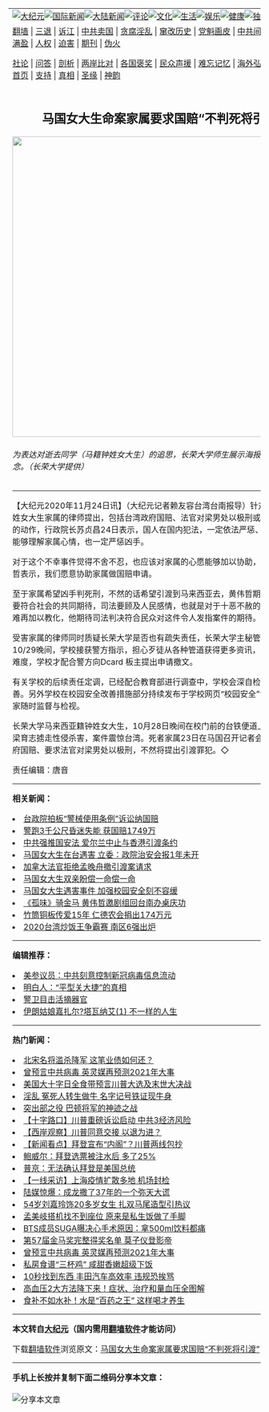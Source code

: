 <a name="1" id="1" target="_blank"></a><span id="1"></span>
<table align=center border="0"><tr><td colspan="2" VALIGN=TOP><a href="https://github.com/tzipxx301/djy/blob/master/gb/nsc413.md#1"><img src="https://raw.githubusercontent.com/tzipxx301/www/master/t/djy/1.jpg" title="大纪元"></a><a href="https://github.com/tzipxx301/djy/blob/master/gb/n24hr.md#1"><img src="https://raw.githubusercontent.com/tzipxx301/www/master/t/djy/3.jpg" title="国际新闻"></a><a href="https://github.com/tzipxx301/djy/blob/master/gb/nsc413.md#1"><img src="https://raw.githubusercontent.com/tzipxx301/www/master/t/djy/4.jpg" title="大陆新闻"></a><a href="https://github.com/tzipxx301/djy/blob/master/gb/news392.md#1"><img src="https://raw.githubusercontent.com/tzipxx301/www/master/t/djy/5.jpg" title="评论"></a><a href="https://github.com/tzipxx301/djy/blob/master/gb/news2007.md#1"><img src="https://raw.githubusercontent.com/tzipxx301/www/master/t/djy/6.jpg" title="文化"></a><a href="https://github.com/tzipxx301/djy/blob/master/gb/news2008.md#1"><img src="https://raw.githubusercontent.com/tzipxx301/www/master/t/djy/7.jpg" title="生活"></a><a href="https://github.com/tzipxx301/djy/blob/master/gb/ncyule.md#1"><img src="https://raw.githubusercontent.com/tzipxx301/www/master/t/djy/8.jpg" title="娱乐"></a><a href="https://github.com/tzipxx301/djy/blob/master/gb/nsc1002.md#1"><img src="https://raw.githubusercontent.com/tzipxx301/www/master/t/djy/9.jpg" title="健康"><a href="https://github.com/tzipxx301/djy/blob/master/gb/nf6092.md#1"><img src="https://raw.githubusercontent.com/tzipxx301/www/master/t/djy/10a.jpg" title="独家"></a><a href="https://github.com/tzipxx301/djy/blob/master/gb/nf4514.md#1"><img src="https://raw.githubusercontent.com/tzipxx301/www/master/t/djy/12a.jpg" title="头条"></a></td></tr>
<tr><td colspan="2" VALIGN=TOP><a target="_blank" href="https://github.com/tzipxx301/www/blob/master/README.md?zsrh#1">翻墙</a> | <a target="_blank" href="https://github.com/tzipxx301/djy/blob/master/gb/nf5657.md#1">三退</a> | <a target="_blank" href="https://github.com/tzipxx301/djy/blob/master/gb/nf6124.md#1">诉江</a> | <a target="_blank" href="https://github.com/tzipxx301/djy/blob/master/gb/nf1176117.md#1">中共卖国</a> | <a target="_blank" href="https://github.com/tzipxx301/djy/blob/master/gb/nf5773.md#1">贪腐淫乱</a> | <a target="_blank" href="https://github.com/tzipxx301/djy/blob/master/gb/nf1176115.md#1">窜改历史</a> | <a target="_blank" href="https://github.com/tzipxx301/djy/blob/master/gb/nf1176107.md#1">党魁画皮</a> | <a target="_blank" href="https://github.com/tzipxx301/djy/blob/master/gb/nf1320400.md#1">中共间谍</a> | <a target="_blank" href="https://github.com/tzipxx301/djy/blob/master/gb/nf1176114.md#1">破坏传统</a> | <a target="_blank" href="https://github.com/tzipxx301/ntdtv/blob/master/gb/prog447_1.md#1">恶贯满盈</a> | <a target="_blank" href="https://github.com/tzipxx301/djy/blob/master/gb/ncid278.md#1">人权</a> | <a target="_blank" href="https://github.com/tzipxx301/djy/blob/master/gb/nf1176111.md#1">迫害</a> | <a target="_blank" href="https://gitlab.com/szzdlab/mh-qikan/blob/master/README.md#1">期刊</a> | <a target="_blank" href="https://github.com/tzipxx301/djy/blob/master/gb/nf5562.md#1">伪火</a></p><p><a target="_blank" href="https://github.com/tzipxx301/djy/blob/master/gb/9p.md#1">社论</a> | <a target="_blank" href="https://github.com/tzipxx301/djy/blob/master/gb/nf4378.md#1">问答</a> | <a target="_blank" href="https://github.com/tzipxx301/djy/blob/master/gb/nf5792.md#1">剖析</a> | <a target="_blank" href="https://github.com/tzipxx301/djy/blob/master/gb/nf5735.md#1">两岸比对</a> | <a target="_blank" href="https://github.com/tzipxx301/djy/blob/master/gb/nf6119.md#1">各国褒奖</a> | <a target="_blank" href="https://github.com/tzipxx301/djy/blob/master/gb/nf6120.md#1">民众声援</a> | <a target="_blank" href="https://github.com/tzipxx301/djy/blob/master/gb/nf1188594.md#1">难忘记忆</a> | <a target="_blank" href="https://github.com/tzipxx301/djy/blob/master/gb/nf3180.md#1">海外弘传</a> | <a target="_blank" href="https://github.com/tzipxx301/djy/blob/master/gb/nf5410.md#1">万人上访</a> | <a target="_blank" href="https://github.com/tzipxx301/www/blob/master/README.md?zsrh#1">平台首页</a> | <a target="_blank" href="https://github.com/tzipxx301/djy/blob/master/gb/nf4386.md#1">支持</a> | <a target="_blank" href="https://github.com/tzipxx301/djy/blob/master/gb/nf4389.md#1">真相</a> | <a target="_blank" href="https://github.com/tzipxx301/djy/blob/master/gb/nf5790.md#1">圣缘</a> | <a target="_blank" href="https://github.com/tzipxx301/djy/blob/master/gb/nf4786.md#1">神韵</a></td></tr>
<tr><td VALIGN=TOP width="626"><h2 align=center>马国女大生命案家属要求国赔“不判死将引渡”</h2>
<img width="600" src="https://i.epochtimes.com/assets/uploads/2020/11/470890-600x400.jpg" />
<h6> 为表达对逝去同学（马籍钟姓女大生）的追思，长荣大学师生展示海报表达他们的思念。（长荣大学提供）
</h6>
<hr>
<p>【大纪元2020年11月24日讯】（大纪元记者赖友容台湾台南报导）针对马来西亚钟姓女大生家属的律师提出，包括台湾政府<ahref="https://github.com/tzipxx301/djy/blob/master/gb/tag/%E5%9B%BD%E8%B5%94.md#1">国赔</a>、法官对梁男处以极刑或提出<ahref="https://github.com/tzipxx301/djy/blob/master/gb/tag/%E5%BC%95%E6%B8%A1.md#1">引渡</a>罪犯的动作，行政院长苏贞昌24日表示，国人在国内犯法，一定依法严惩、严办，他非常能够理解家属心情，也一定严惩凶手。</p>
<p>对于这个不幸事件觉得不舍不忍，也应该对家属的心愿能够加以协助，台南市长黄伟哲表示，我们愿意协助家属做<ahref="https://github.com/tzipxx301/djy/blob/master/gb/tag/%E5%9B%BD%E8%B5%94.md#1">国赔</a>申请。</p>
<p>至于家属希望凶手判死刑，不然的话希望<ahref="https://github.com/tzipxx301/djy/blob/master/gb/tag/%E5%BC%95%E6%B8%A1.md#1">引渡</a>到马来西亚去，黄伟哲期待法院的判决要符合社会的共同期待，司法要顾及人民感情，也就是对于十恶不赦的人，事实上很难再加以教化，他期待司法判决符合民众对这件令人发指案件的期待。</p>
<p>受害家属的律师同时质疑长荣大学是否也有疏失责任，长荣大学主秘管美燕表示，10/29晚间，学校接获警方指示，担心歹徒从各种管道获得更多资讯，而增加办案困难度，学校才配合警方向Dcard 板主提出申请撤文。</p>
<p>有关学校的后续责任定调，已经配合教育部进行调查中，学校会深自检讨，并立即改善。另外学校在校园安全改善措施部分持续发布于学校网页“校园安全”专区中，供大家随时监督与检视。</p>
<p>长荣大学马来西亚籍钟姓女大生，10月28日晚间在校门前的台铁便道上，遭到恶狼梁育志掳走性侵杀害，案件震惊台湾。死者家属23日在马国召开记者会：申请台湾政府国赔、要求法官对梁男处以极刑，不然将提出引渡罪犯。◇</p>
<p>责任编辑：唐音</p>

<hr>


<strong>相关新闻：</strong>
<li><a href="https://github.com/tzipxx301/djy/blob/master/gb/20/5/7/n12089443.md#1">台政院拍板“警械使用条例”诉讼纳国赔</a></li>
<li><a href="https://github.com/tzipxx301/djy/blob/master/gb/20/5/13/n12105601.md#1">警跑3千公尺昏迷失能 获国赔1749万</a></li>
<li><a href="https://github.com/tzipxx301/djy/blob/master/gb/20/10/24/n12499029.md#1">中共强推国安法 爱尔兰中止与香港引渡条约</a></li>
<li><a href="https://github.com/tzipxx301/djy/blob/master/gb/20/11/2/n12519925.md#1">马国女大生在台遇害 立委：政院治安会报1年未开</a></li>
<li><a href="https://github.com/tzipxx301/djy/blob/master/gb/20/11/2/n12520366.md#1">加拿大法官拒绝孟晚舟撤引渡案请求</a></li>
<li><a href="https://github.com/tzipxx301/djy/blob/master/gb/20/11/3/n12522373.md#1">马国女大生双亲盼偿一命偿一命</a></li>
<li><a href="https://github.com/tzipxx301/djy/blob/master/gb/20/11/10/n12538998.md#1">马国女大生遇害事件 加强校园安全刻不容缓</a></li>
<li><a href="https://github.com/tzipxx301/djy/blob/master/gb/20/11/22/n12567612.md#1">《孤味》骑金马 黄伟哲邀剧组回台南办桌庆功</a></li>
<li><a href="https://github.com/tzipxx301/djy/blob/master/gb/20/11/20/n12563625.md#1">竹筒铜板传爱15年 仁德农会捐出174万元</a></li>
<li><a href="https://github.com/tzipxx301/djy/blob/master/gb/20/11/18/n12558436.md#1">2020台湾炒饭王争霸赛 南区6强出炉</a></li>
<hr>


<strong>编辑推荐：</strong>
<li><a href="https://github.com/onzhi266/djy/blob/master/gb/20/2/22/n11887949.md#1">美参议员：中共刻意控制新冠病毒信息流动</a></li>
<li><a href="https://github.com/tsiac2612/djy/blob/master/gb/17/12/19/n9970786.md#1" target="_blank">明白人：“平型关大捷”的真相</a></li><li><a href="https://github.com/tzipxx301/djy/blob/master/gb/16/3/16/n4663449.md?dfh#1" target="_blank">警卫目击活摘器官</a></li><li><a href="https://github.com/tsiac2612/djy/blob/master/gb/19/1/15/n10977691.md#1" target="_blank">伊朗姑娘嘉扎尔?塔瓦纳艾(1) 不一样的人生</a></li>
<hr>

<strong>热门新闻：</strong>
<li><a href="https://github.com/ovftry332/djy/blob/master/gb/20/10/26/n12503755.md#1">北宋名将滥杀降军 这笔业债如何还？</a></li>
<li><a href="https://github.com/ovftry332/djy/blob/master/gb/20/11/22/n12567180.md#1">曾预言中共病毒 英灵媒再预测2021年大事</a></li>
<li><a href="https://github.com/ovftry332/djy/blob/master/gb/20/11/16/n12553592.md#1">美国大十字日全食带预言川普大选及末世大决战</a></li>
<li><a href="https://github.com/ovftry332/djy/blob/master/gb/20/11/13/n12546366.md#1">淫乱 冤死人转生做牛 名字记号铁证现牛身</a></li>
<li><a href="https://github.com/ovftry332/djy/blob/master/gb/20/11/11/n12541883.md#1">突出部之役 巴顿将军的神迹之战</a></li>
<li><a href="https://github.com/ovftry332/djy/blob/master/gb/20/11/24/n12570992.md#1">【十字路口】川普重磅诉讼启动 中共3经济风险</a></li>
<li><a href="https://github.com/ovftry332/djy/blob/master/gb/20/11/24/n12570901.md#1">【西岸观察】川普同意交接 以退为进？</a></li>
<li><a href="https://github.com/ovftry332/djy/blob/master/gb/20/11/23/n12570476.md#1">【新闻看点】拜登宣布“内阁”？川普两线包抄</a></li>
<li><a href="https://github.com/ovftry332/djy/blob/master/gb/20/11/22/n12567743.md#1">鲍威尔：拜登选票被注水后 多了25%</a></li>
<li><a href="https://github.com/ovftry332/djy/blob/master/gb/20/11/22/n12567737.md#1">普京：无法确认拜登是美国总统</a></li>
<li><a href="https://github.com/ovftry332/djy/blob/master/gb/20/11/22/n12567886.md#1">【一线采访】上海疫情扩散多地 机场封检</a></li>
<li><a href="https://github.com/ovftry332/djy/blob/master/gb/20/11/20/n12564577.md#1">陆媒惊爆：成龙撒了37年的一个弥天大谎</a></li>
<li><a href="https://github.com/ovftry332/djy/blob/master/gb/20/11/22/n12567936.md#1">54岁刘嘉玲饰20多岁女生 扎双马尾造型引热议</a></li>
<li><a href="https://github.com/ovftry332/djy/blob/master/gb/20/11/22/n12567816.md#1">孟美岐搭机找不到座位 原来是私生饭做了手脚</a></li>
<li><a href="https://github.com/ovftry332/djy/blob/master/gb/20/11/21/n12565734.md#1">BTS成员SUGA曝决心手术原因：拿500ml饮料都痛</a></li>
<li><a href="https://github.com/ovftry332/djy/blob/master/gb/20/11/17/n12555630.md#1">第57届金马奖完整得奖名单 莫子仪登影帝</a></li>
<li><a href="https://github.com/ovftry332/djy/blob/master/gb/20/11/22/n12567180.md#1">曾预言中共病毒 英灵媒再预测2021年大事</a></li>
<li><a href="https://github.com/ovftry332/djy/blob/master/gb/20/11/21/n12565681.md#1">私房食谱“三杯鸡” 咸甜香嫩超级下饭</a></li>
<li><a href="https://github.com/ovftry332/djy/blob/master/gb/20/11/18/n12557602.md#1">10秒找到东西 丰田汽车高效率 违规恐挨骂</a></li>
<li><a href="https://github.com/ovftry332/djy/blob/master/gb/20/11/17/n12556776.md#1">高血压2大方法降下来！症状、治疗和量血压全图解</a></li>
<li><a href="https://github.com/ovftry332/djy/blob/master/gb/20/11/21/n12566399.md#1">食补不如水补！水是“百药之王” 这样喝才养生</a></li>
<hr>

<strong>本文转自<a href="https://www.epochtimes.com">大纪元</a>（国内需用<a href="https://github.com/tzipxx301/www/blob/master/README.md#8">翻墙软件</a>才能访问）</strong><p>下载<a href="https://github.com/tzipxx301/www/blob/master/README.md#8">翻墙软件</a>浏览原文：<a href="https://www.epochtimes.com/gb/20/11/24/n12571602.htm">马国女大生命案家属要求国赔“不判死将引渡”</a></p><hr>

<strong>手机上长按并复制下面二维码分享本文章：</strong><br><br><img src="https://chart.apis.google.com/chart?cht=qr&chs=240x240&choe=UTF-8&chld=M|2&chl=https://github.com/tzipxx301/djy/blob/master/gb/20/11/24/n12571602.md%231" title="分享本文章"></td><td VALIGN=TOP><a href="https://github.com/tzipxx301/djy/blob/master/gb/16/1/21/n4622075.md?dfh#1" target="_blank"><img src="https://raw.githubusercontent.com/tzipxx301/djy/master/gb/300/wei-f1.jpg" title="中共的伪火骗局"  alt="中共的伪火骗局"></a><br><a href="https://github.com/tzipxx301/www/blob/master/README.md?dfh#9" target="_blank"><img src="https://raw.githubusercontent.com/tzipxx301/djy/master/gb/300/yong-h.jpg" title="永恒的见证"  alt="永恒的见证"></a><br><a href="https://github.com/tzipxx301/djy/blob/master/gb/13/9/29/n3974789.md?dfh#1" target="_blank"><img src="https://raw.githubusercontent.com/tzipxx301/djy/master/gb/300/shang-lnz.jpg" title="善良女子被中共投男牢"  alt="善良女子被中共投男牢"></a><br><a href="https://github.com/tzipxx301/djy/blob/master/gb/16/3/16/n4663449.md?dfh#1" target="_blank"><img src="https://raw.githubusercontent.com/tzipxx301/djy/master/gb/300/huo-z3.jpg" title="警卫目击活摘器官"  alt="警卫目击活摘器官"></a><br><a href="https://github.com/tzipxx301/djy/blob/master/gb/16/8/7/n8177641.md?dfh#1" target="_blank"><img src="https://raw.githubusercontent.com/tzipxx301/djy/master/gb/300/huo-z4.jpg" title="证人描述活摘恐怖"  alt="证人描述活摘恐怖"></a><br><a href="https://github.com/tzipxx301/djy/blob/master/gb/10/4/19/n2881569.md?dfh#1" target="_blank"><img src="https://raw.githubusercontent.com/tzipxx301/djy/master/gb/300/huo-z1.jpg" title="揭开活摘器官黑幕"  alt="揭开活摘器官黑幕"></a><br><a href="https://github.com/tzipxx301/djy/blob/master/gb/10/11/7/n3077476.md?dfh#1" target="_blank"><img src="https://raw.githubusercontent.com/tzipxx301/djy/master/gb/300/ma-ks.jpg" title="马克思的成魔之路"  alt="马克思的成魔之路"></a><br><a href="https://github.com/tzipxx301/djy/blob/master/gb/14/6/9/n4173977.md?dfh#1" target="_blank"><img src="https://raw.githubusercontent.com/tzipxx301/djy/master/gb/300/chang-zs.jpg" title="藏字石 蕴天机"  alt="藏字石 蕴天机"></a><br><a href="https://github.com/tzipxx301/djy/blob/master/gb/18/5/10/n10381511.md?dfh#1" target="_blank"><img src="https://raw.githubusercontent.com/tzipxx301/djy/master/gb/300/st1.jpg" title="关注3亿人三退"  alt="关注3亿人三退"></a><br><a href="https://github.com/tzipxx301/djy/blob/master/gb/18/3/21/n10237682.md?dfh#1" target="_blank"><img src="https://raw.githubusercontent.com/tzipxx301/djy/master/gb/300/jie-t.jpg" title="解体中共复兴中华"  alt="解体中共复兴中华"></a><br><a href="https://github.com/tzipxx301/djy/blob/master/gb/9/2/9/n2422991.md?dfh#1" target="_blank"><img src="https://raw.githubusercontent.com/tzipxx301/djy/master/gb/300/gao-zs.jpg" title="中共迫害良心律师"  alt="中共迫害良心律师"></a><br><a href="https://github.com/tzipxx301/djy/blob/master/gb/18/12/9/n10900044.md?dfh#1" target="_blank"><img src="https://raw.githubusercontent.com/tzipxx301/djy/master/gb/300/sj1.jpg" title="303万人举报江泽民"  alt="303万人举报江泽民"></a><br><a href="https://github.com/tzipxx301/djy/blob/master/gb/18/8/28/n10672014.md?dfh#1" target="_blank"><img src="https://raw.githubusercontent.com/tzipxx301/djy/master/gb/300/sj2.jpg" title="这些官员为何起诉江泽民"  alt="这些官员为何起诉江泽民"></a><br><a href="https://github.com/tzipxx301/djy/blob/master/gb/8/12/18/n2367165.md?dfh#1" target="_blank"><img src="https://raw.githubusercontent.com/tzipxx301/djy/master/gb/300/liangan.jpg" title="海峡两岸的强烈对比"  alt="海峡两岸的强烈对比"></a><br><a href="https://github.com/tzipxx301/djy/blob/master/gb/15/12/10/n4593139.md?dfh#1" target="_blank"><img src="https://raw.githubusercontent.com/tzipxx301/djy/master/gb/300/jia-ndzl.jpg" title="加拿大总理的贺信"  alt="加拿大总理的贺信"></a><br><a href="https://github.com/tzipxx301/djy/blob/master/gb/11/6/17/n3289382.md?dfh#1" target="_blank"><img src="https://raw.githubusercontent.com/tzipxx301/djy/master/gb/300/xiao-wd.jpg" title="探寻真相兼听则明"  alt="探寻真相兼听则明"></a><br><a href="https://github.com/tzipxx301/djy/blob/master/gb/18/10/27/n10812623.md?dfh#1" target="_blank"><img src="https://raw.githubusercontent.com/tzipxx301/djy/master/gb/300/yindu.jpg" title="印度媒体报道东方"  alt="印度媒体报道东方"></a><br><a href="https://github.com/tzipxx301/djy/blob/master/gb/18/6/9/n10469652.md?dfh#1" target="_blank"><img src="https://raw.githubusercontent.com/tzipxx301/djy/master/gb/300/xie-j.jpg" title="不一样的海外校园"  alt="不一样的海外校园"></a><br><a href="https://github.com/tzipxx301/djy/blob/master/gb/7/4/5/n1669415.md?dfh#1" target="_blank"><img src="https://raw.githubusercontent.com/tzipxx301/djy/master/gb/300/li-up.jpg" title="从大师到徒弟的传奇"  alt="从大师到徒弟的传奇"></a><br><a href="https://github.com/tzipxx301/djy/blob/master/gb/17/5/26/n9191512.md?dfh#1" target="_blank"><img src="https://raw.githubusercontent.com/tzipxx301/djy/master/gb/300/zfl2.jpg" title="亿万人与东方一本奇书"  alt="亿万人与东方一本奇书"></a><br><a href="https://github.com/tzipxx301/djy/blob/master/gb/13/11/27/n4020290.md?dfh#1" target="_blank"><img src="https://raw.githubusercontent.com/tzipxx301/djy/master/gb/300/zhen-h.jpg" title="大陆见不到的震撼场面"  alt="大陆见不到的震撼场面"></a><br><a href="https://github.com/tzipxx301/djy/blob/master/gb/15/7/17/n4482910.md?dfh#1" target="_blank"><img src="https://raw.githubusercontent.com/tzipxx301/djy/master/gb/300/dalu-sk.jpg" title="人心向善 大陆当初盛况"  alt="人心向善 大陆当初盛况"></a><br><a href="https://github.com/tzipxx301/djy/blob/master/gb/19/1/5/n10955468.md?dfh#1" target="_blank"><img src="https://raw.githubusercontent.com/tzipxx301/djy/master/gb/300/zfl1.jpg" title="追寻真理 这书讲什么"  alt="追寻真理 这书讲什么"></a><br><a href="https://github.com/tzipxx301/www/blob/master/README.md?dfh#1" target="_blank"><img src="https://raw.githubusercontent.com/tzipxx301/djy/master/gb/300/fq1.jpg" title="下载免费翻墙软件"  alt="下载免费翻墙软件"></a><br></td></tr></table>
